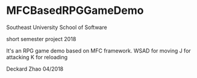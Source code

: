 # MFCBasedRPGGameDemo
Southeast University School of Software

short semester project 2018

It's an RPG game demo based on MFC framework. 
WSAD for moving
J for attacking
K for reloading

Deckard Zhao 
04/2018
